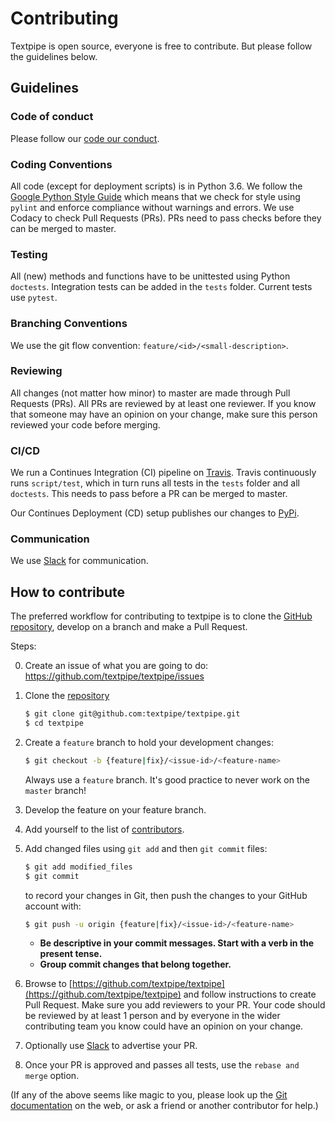 # Contributing
Textpipe is open source, everyone is free to contribute.
But please follow the guidelines below.

## Guidelines
### Code of conduct
Please follow our [code our conduct](CODE_OF_CONDUCT.md).

### Coding Conventions
All code (except for deployment scripts) is in Python 3.6.
We follow the [Google Python Style Guide](https://github.com/google/styleguide/blob/gh-pages/pyguide.md) which means that we check for style using `pylint` and enforce compliance without warnings and errors.
We use Codacy to check Pull Requests (PRs). PRs need to pass checks before they can be merged to master.

### Testing
All (new) methods and functions have to be unittested using Python `doctests`. Integration tests can be added in the `tests` folder. Current tests use `pytest`.

### Branching Conventions
We use the git flow convention: `feature/<id>/<small-description>`. 

### Reviewing
All changes (not matter how minor) to master are made through Pull Requests (PRs).
All PRs are reviewed by at least one reviewer.
If you know that someone may have an opinion on your change, make sure this person reviewed your code before merging.

### CI/CD
We run a Continues Integration (CI) pipeline on [Travis](Travis). Travis continuously runs `script/test`, which in turn runs all tests in the `tests` folder and all `doctests`.
This needs to pass before a PR can be merged to master.

Our Continues Deployment (CD) setup publishes our changes to [PyPi](https://pypi.org/project/textpipe/).

### Communication
We use [Slack](https://textpipe.slack.com/signup) for communication.

## How to contribute

The preferred workflow for contributing to textpipe is to clone the
[GitHub repository](https://github.com/textpipe/textpipe), develop on a branch and make a Pull Request.

Steps:

0. Create an issue of what you are going to do: https://github.com/textpipe/textpipe/issues

1. Clone the [repository](https://github.com/textpipe/textpipe)
   ```bash
   $ git clone git@github.com:textpipe/textpipe.git
   $ cd textpipe
   ```

2. Create a ``feature`` branch to hold your development changes:

   ```bash
   $ git checkout -b {feature|fix}/<issue-id>/<feature-name>
   ```

   Always use a ``feature`` branch. It's good practice to never work on the ``master`` branch!

3. Develop the feature on your feature branch.

4. Add yourself to the list of [contributors](CONTRIBUTORS.md).

5. Add changed files using ``git add`` and then ``git commit`` files:

   ```bash
   $ git add modified_files
   $ git commit
   ```
   to record your changes in Git, then push the changes to your GitHub account with:

   ```bash
   $ git push -u origin {feature|fix}/<issue-id>/<feature-name>
   ```

   * **Be descriptive in your commit messages. Start with a verb in the present tense.**
   * **Group commit changes that belong together.**

6. Browse to [https://github.com/textpipe/textpipe](https://github.com/textpipe/textpipe) and follow instructions to create Pull Request. 
   Make sure you add reviewers to your PR. Your code should be reviewed by at least 1 person and by everyone in the wider contributing team  you know could have an opinion on your change.
   
7. Optionally use [Slack](https://textpipe.slack.com/signup) to advertise your PR.

8. Once your PR is approved and passes all tests, use the `rebase and merge` option.



(If any of the above seems like magic to you, please look up the
[Git documentation](https://git-scm.com/documentation) on the web, or ask a friend or another contributor for help.)
